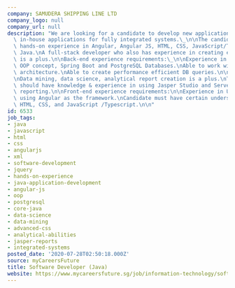 ```yaml
---
company: SAMUDERA SHIPPING LINE LTD
company_logo: null
company_url: null
description: "We are looking for a candidate to develop new applications and to upgrade\
  \ in-house applications for fully integrated systems.\_\n\nThe candidate must have\
  \ hands-on experience in Angular, Angular JS, HTML, CSS, JavaScript/Typescript and\
  \ Java.\nA full-stack developer who also has experience in creating effective reports\
  \ is a plus.\n\nBack-end experience requirements:\_\n\nExperience in core Java,\
  \ OOP concept, Spring Boot and PostgreSQL Databases.\nAble to work with Micro-services\
  \ architecture.\nAble to create performance efficient DB queries.\n\nReports creation:\n\
  \nData mining, data science, analytical report creation is a plus.\nThe candidate\
  \ should have knowledge & experience in using Jasper Studio and Server as our back-end\
  \ reporting.\n\nFront-end experience requirements:\n\nExperience in UI creation\
  \ using Angular as the framework.\nCandidate must have certain understanding of\
  \ HTML, CSS, and JavaScript /Typescript.\n\n"
id: 6533
job_tags:
- java
- javascript
- html
- css
- angularjs
- xml
- software-development
- jquery
- hands-on-experience
- java-application-development
- angular-js
- oop
- postgresql
- core-java
- data-science
- data-mining
- advanced-css
- analytical-abilities
- jasper-reports
- integrated-systems
posted_date: '2020-07-28T02:50:18.000Z'
source: myCareersFuture
title: Software Developer (Java)
website: https://www.mycareersfuture.sg/job/information-technology/software-developer-c1339ff2803838479d4a01085e73d886
---
```

